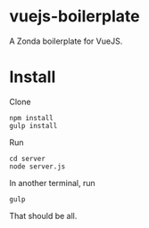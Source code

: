 # vuejs-boilerplate
A Zonda boilerplate for VueJS.

# Install

Clone

~~~
npm install
gulp install
~~~

Run

~~~
cd server
node server.js
~~~

In another terminal, run

~~~
gulp
~~~

That should be all.